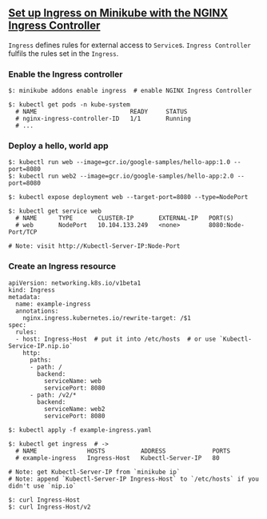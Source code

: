 ## [Set up Ingress on Minikube with the NGINX Ingress Controller](https://kubernetes.io/docs/tasks/access-application-cluster/ingress-minikube/)

`Ingress` defines rules for external access to `Service`s.  `Ingress Controller` fulfils the rules set in the `Ingress`.  

### Enable the Ingress controller

```
$: minikube addons enable ingress  # enable NGINX Ingress Controller

$: kubectl get pods -n kube-system
  # NAME                          READY     STATUS
  # nginx-ingress-controller-ID   1/1       Running
  # ...
```

### Deploy a hello, world app

```
$: kubectl run web --image=gcr.io/google-samples/hello-app:1.0 --port=8080
$: kubectl run web2 --image=gcr.io/google-samples/hello-app:2.0 --port=8080

$: kubectl expose deployment web --target-port=8080 --type=NodePort

$: kubectl get service web
  # NAME      TYPE       CLUSTER-IP       EXTERNAL-IP   PORT(S)       
  # web       NodePort   10.104.133.249   <none>        8080:Node-Port/TCP

# Note: visit http://Kubectl-Server-IP:Node-Port
```

### Create an Ingress resource

```
apiVersion: networking.k8s.io/v1beta1
kind: Ingress
metadata:
  name: example-ingress
  annotations:
    nginx.ingress.kubernetes.io/rewrite-target: /$1
spec:
  rules:
  - host: Ingress-Host  # put it into /etc/hosts  # or use `Kubectl-Service-IP.nip.io`
    http:
      paths:
      - path: /
        backend:
          serviceName: web
          servicePort: 8080
      - path: /v2/*
        backend:
          serviceName: web2
          servicePort: 8080
```

```
$: kubectl apply -f example-ingress.yaml
```

```
$: kubectl get ingress  # ->
  # NAME              HOSTS          ADDRESS             PORTS
  # example-ingress   Ingress-Host   Kubectl-Server-IP   80   
```

```
# Note: get Kubectl-Server-IP from `minikube ip`
# Note: append `Kubectl-Server-IP Ingress-Host` to `/etc/hosts` if you didn't use `nip.io`

$: curl Ingress-Host
$: curl Ingress-Host/v2
```
